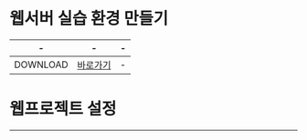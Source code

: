 # 웹서버 실습 환경 만들기

|-|-|-|
|-|-|-|
|DOWNLOAD|[바로가기](http://naver.me/xFoxpdQT)|-|


# 웹프로젝트 설정
---





